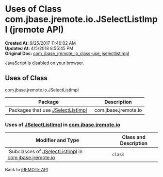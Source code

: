 # Uses of Class com.jbase.jremote.io.JSelectListImpl (jremote API)

**Created At:** 9/25/2017 11:46:02 AM  
**Updated At:** 4/5/2018 8:55:45 PM  
**Original Doc:** [com_jbase_jremote_io_class-use_jselectlistimpl](https://docs.jbase.com/39253-class-use/com_jbase_jremote_io_class-use_jselectlistimpl)  

<!--<br>    try {<br>        if (location.href.indexOf('is-external=true') == -1) {<br>            parent.document.title="Uses of Class com.jbase.jremote.io.JSelectListImpl (jremote   API)";<br>        }<br>    }<br>    catch(err) {<br>    }<br>//-->
JavaScript is disabled on your browser.



<!--<br>  allClassesLink = document.getElementById("allclasses\_navbar\_top");<br>  if(window==top) {<br>    allClassesLink.style.display = "block";<br>  }<br>  else {<br>    allClassesLink.style.display = "none";<br>  }<br>  //-->

## Uses of Class
com.jbase.jremote.io.JSelectListImpl

| Package<br> | Description<br> |
| --- | --- |
 Packages that use [JSelectListImpl](/39250-io/com_jbase_jremote_io_jselectlistimpl "class in com.jbase.jremote.io")  | com.jbase.jremote.io<br> |  <br> |






### Uses of [JSelectListImpl](/39250-io/com_jbase_jremote_io_jselectlistimpl "class in com.jbase.jremote.io") in [com.jbase.jremote.io](/39250-io/com_jbase_jremote_io_package-summary)


| Modifier and Type<br> | Class and Description<br> |
| --- | --- |
 Subclasses of [JSelectListImpl](/39250-io/com_jbase_jremote_io_jselectlistimpl "class in com.jbase.jremote.io") in [com.jbase.jremote.io](/39250-io/com_jbase_jremote_io_package-summary)  | `class `<br> | `JCursorImpl`<br>A cursor to a jBASE file.<br> |



Back to [jREMOTE API](com_jbase_jremote_package-summary)








